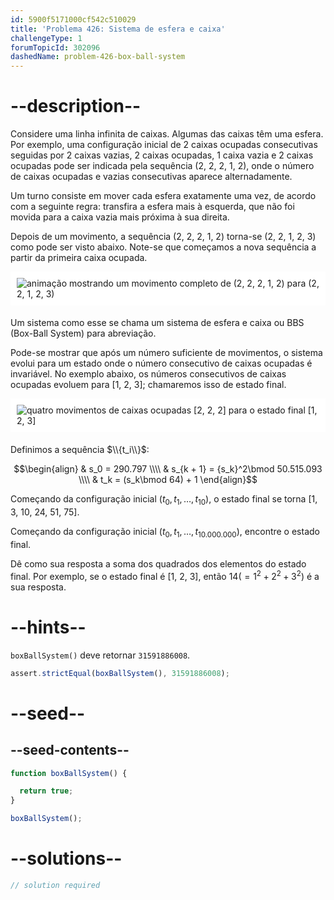 ```yaml
---
id: 5900f5171000cf542c510029
title: 'Problema 426: Sistema de esfera e caixa'
challengeType: 1
forumTopicId: 302096
dashedName: problem-426-box-ball-system
---
```


# --description--

Considere uma linha infinita de caixas. Algumas das caixas têm uma esfera. Por exemplo, uma configuração inicial de 2 caixas ocupadas consecutivas seguidas por 2 caixas vazias, 2 caixas ocupadas, 1 caixa vazia e 2 caixas ocupadas pode ser indicada pela sequência (2, 2, 2, 1, 2), onde o número de caixas ocupadas e vazias consecutivas aparece alternadamente.

Um turno consiste em mover cada esfera exatamente uma vez, de acordo com a seguinte regra: transfira a esfera mais à esquerda, que não foi movida para a caixa vazia mais próxima à sua direita.

Depois de um movimento, a sequência (2, 2, 2, 1, 2) torna-se (2, 2, 1, 2, 3) como pode ser visto abaixo. Note-se que começamos a nova sequência a partir da primeira caixa ocupada.

<img alt="animação mostrando um movimento completo de (2, 2, 2, 1, 2) para (2, 2, 1, 2, 3)" src="https://cdn.freecodecamp.org/curriculum/project-euler/box-ball-system-1.gif" style="background-color: white; padding: 10px; display: block; margin-right: auto; margin-left: auto; margin-bottom: 1.2rem;" />

Um sistema como esse se chama um sistema de esfera e caixa ou BBS (Box-Ball System) para abreviação.

Pode-se mostrar que após um número suficiente de movimentos, o sistema evolui para um estado onde o número consecutivo de caixas ocupadas é invariável. No exemplo abaixo, os números consecutivos de caixas ocupadas evoluem para [1, 2, 3]; chamaremos isso de estado final.

<img alt="quatro movimentos de caixas ocupadas [2, 2, 2] para o estado final [1, 2, 3]" src="https://cdn.freecodecamp.org/curriculum/project-euler/box-ball-system-2.gif" style="background-color: white; padding: 10px; display: block; margin-right: auto; margin-left: auto; margin-bottom: 1.2rem;" />

Definimos a sequência $\\{t_i\\}$:

$$\begin{align}   & s_0 = 290.797 \\\\
  & s_{k + 1} = {s_k}^2\bmod 50.515.093 \\\\ & t_k = (s_k\bmod 64) + 1 \end{align}$$

Começando da configuração inicial $(t_0, t_1, \ldots, t_{10})$, o estado final se torna [1, 3, 10, 24, 51, 75].

Começando da configuração inicial $(t_0, t_1, \ldots, t_{10.000.000})$, encontre o estado final.

Dê como sua resposta a soma dos quadrados dos elementos do estado final. Por exemplo, se o estado final é [1, 2, 3], então $14 (= 1^2 + 2^2 + 3^2)$ é a sua resposta.

# --hints--

`boxBallSystem()` deve retornar `31591886008`.

```js
assert.strictEqual(boxBallSystem(), 31591886008);
```

# --seed--

## --seed-contents--

```js
function boxBallSystem() {

  return true;
}

boxBallSystem();
```

# --solutions--

```js
// solution required
```
